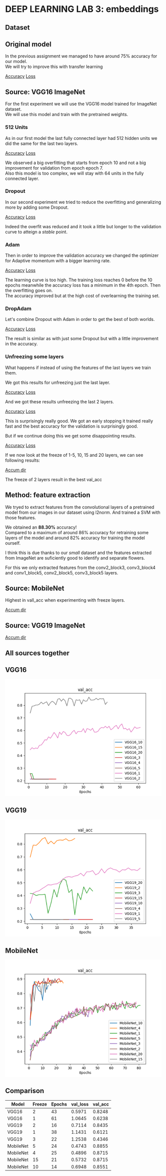 #  DEEP LEARNING LAB 3: embeddings

## Dataset

## Original model

In the previous assignment we managed to have around 75% accuracy for our model.  
We will try to improve this with transfer learning  

[Accuracy](../DL1/plots/nodrop_cnn_acc.pdf)
[Loss](../DL1/plots/nodrop_cnn_loss.pdf)



## Source: VGG16 ImageNet 
For the first experiment we will use the VGG16 model trained for ImageNet dataset.  
We will use this model and train with the pretrained weights.

### 512 Units

As in our first model the last fully connected layer had 512 hidden units we did the same for the last two layers.

[Accuracy](experiments/512units/fine_tuning_accuracy.pdf)
[Loss](experiments/512units/fine_tuning_loss.pdf)

We observed a big overfitting that starts from epoch 10 and not a big improvement for validation from epoch epoch 7.  
Also this model is too complex, we will stay with 64 units in the fully connected layer.

### Dropout

In our second experiment we tried to reduce the overfitting and generalizing more by adding some Dropout.  

[Accuracy](experiments/Dropout/fine_tuning_accuracy.pdf)
[Loss](experiments/Dropout/fine_tuning_loss.pdf)

Indeed the overfit was reduced and it took a little but longer to the validation curve to atteign a _stable_ point.

### Adam

Then in order to improve the validation accuracy we changed the optimizer for Adaptive momentum with a bigger learning rate.  

[Accuracy](experiments/Adam/fine_tuning_accuracy.pdf)
[Loss](experiments/Adam/fine_tuning_loss.pdf)

The learning curve is too high. The training loss reaches 0 before the 10 epochs meanwhile the accuracy loss has a minimum in the 4th epoch.
Then the overfitting goes on.  
The accuracy improved but at the high cost of overlearning the training set.

### DropAdam
Let's combine Dropout with Adam in order to get the best of both worlds.  

[Accuracy](experiments/DropAdam/fine_tuning_accuracy.pdf)
[Loss](experiments/DropAdam/fine_tuning_loss.pdf)

The result is similar as with just some Dropout but with a little improvement in the accuracy.

### Unfreezing some layers

What happens if instead of using the features of the last layers we train them.  

We got this results for unfreezing just the last layer.  

[Accuracy](experiments/image1unfreeze/fine_tuning_accuracy.pdf)
[Loss](experiments/image1unfreeze/fine_tuning_loss.pdf)

And we got these results unfreezing the last 2 layers.

[Accuracy](experiments/image2unfreeze/fine_tuning_accuracy.pdf)
[Loss](experiments/image2unfreeze/fine_tuning_loss.pdf)

This is surprisingly really good. We got an early stopping it trained really fast and the best accuracy for the validation is surprisingly good.  

But if we continue doing this we get some disappointing results.

[Accuracy](experiments/image1unfreeze/3unfreeze_accuracy.pdf)
[Loss](experiments/image1unfreeze/3unfreeze_loss.pdf)

If we now look at the freeze of 1-5, 10, 15 and 20 layers, we can see following results:

[Accum dir](experiments/VGG16/accum/)

The freeze of 2 layers result in the best val_acc



## Method: feature extraction

We tryed to extract features from the convolutional layers of a pretrained model from our images in our dataset using l2norm.
And trained a SVM with those features.

We obtained an **88.30%** accuracy!  
Compared to a maximum of around 86% accuracy for retraining some layers of the model and around 82% accuracy for training the model ourself.  

I think this is due thanks to our _small_ dataset and the features extracted from ImageNet are suficiently good to identify and separate flowers.  

For this we only extracted features from the conv2\_block3, conv3\_block4 and conv1\_block5, conv2\_block5, conv3\_block5 layers.



## Source: MobileNet

Highest in vall_acc when experimenting with freeze layers.

[Accum dir](experiments/MobileNet/accum/)



## Source: VGG19 ImageNet

[Accum dir](experiments/VGG19/accum/)



## All sources together

## VGG16



![val_acc](experiments/VGG16/accum/val_acc.png)







## VGG19



![val_acc](experiments/VGG19/accum/val_acc.png)





## 

## MobileNet

![val_acc](experiments/MobileNet/accum/val_acc.png)



## Comparison

| Model     | Freeze | Epochs | val_loss | val_acc |
| --------- | ------ | ------ | -------- | ------- |
| VGG16     | 2      | 43     | 0.5971   | 0.8248  |
| VGG16     | 1      | 61     | 1.0645   | 0.6238  |
| VGG19     | 2      | 16     | 0.7114   | 0.8435  |
| VGG19     | 1      | 38     | 1.1431   | 0.6121  |
| VGG19     | 3      | 22     | 1.2538   | 0.4346  |
| MobileNet | 5      | 24     | 0.4743   | 0.8855  |
| MobileNet | 4      | 25     | 0.4896   | 0.8715  |
| MobileNet | 15     | 21     | 0.5732   | 0.8715  |
| MobileNet | 10     | 14     | 0.6948   | 0.8551  |
